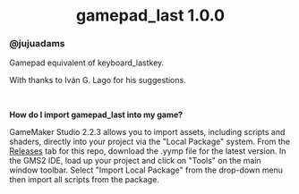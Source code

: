 <h1 align="center">gamepad_last 1.0.0</h1>

### @jujuadams

Gamepad equivalent of keyboard_lastkey.

With thanks to Iván G. Lago for his suggestions.

&nbsp;

**How do I import gamepad_last into my game?**

GameMaker Studio 2.2.3 allows you to import assets, including scripts and shaders, directly into your project via the "Local Package" system. From the [Releases](https://github.com/JujuAdams/gamepad_last/releases/) tab for this repo, download the .yymp file for the latest version. In the GMS2 IDE, load up your project and click on "Tools" on the main window toolbar. Select "Import Local Package" from the drop-down menu then import all scripts from the package.
